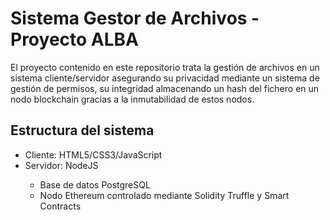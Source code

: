 <h1>Sistema Gestor de Archivos - Proyecto ALBA</h1>

<p>El proyecto contenido en este repositorio trata la gestión de archivos en un sistema cliente/servidor asegurando su privacidad mediante un sistema de gestión de permisos, su integridad almacenando un hash del fichero en un nodo blockchain gracias a la inmutabilidad de estos nodos.</p>

<h2>Estructura del sistema</h2>
<ul>
  <li>Cliente: HTML5/CSS3/JavaScript</li>
  <li>Servidor: NodeJS</li>
  <ul>
    <li>Base de datos PostgreSQL</li>
    <li>Nodo Ethereum controlado mediante Solidity Truffle y Smart Contracts</li>
  </ul>
</ul>
